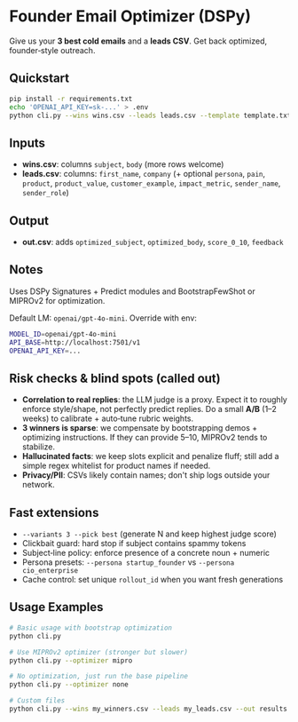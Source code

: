 # Founder Email Optimizer (DSPy)

Give us your **3 best cold emails** and a **leads CSV**. Get back optimized, founder‑style outreach.

## Quickstart
```bash
pip install -r requirements.txt
echo 'OPENAI_API_KEY=sk-...' > .env
python cli.py --wins wins.csv --leads leads.csv --template template.txt --out out.csv --optimizer bootstrap
```

## Inputs

- **wins.csv**: columns `subject`, `body` (more rows welcome)
- **leads.csv**: columns: `first_name`, `company` (+ optional `persona`, `pain`, `product`, `product_value`, `customer_example`, `impact_metric`, `sender_name`, `sender_role`)

## Output

- **out.csv**: adds `optimized_subject`, `optimized_body`, `score_0_10`, `feedback`

## Notes

Uses DSPy Signatures + Predict modules and BootstrapFewShot or MIPROv2 for optimization.

Default LM: `openai/gpt-4o-mini`. Override with env:

```bash
MODEL_ID=openai/gpt-4o-mini
API_BASE=http://localhost:7501/v1
OPENAI_API_KEY=...
```

## Risk checks & blind spots (called out)

- **Correlation to real replies**: the LLM judge is a proxy. Expect it to roughly enforce style/shape, not perfectly predict replies. Do a small **A/B** (1–2 weeks) to calibrate + auto‑tune rubric weights.
- **3 winners is sparse**: we compensate by bootstrapping demos + optimizing instructions. If they can provide 5–10, MIPROv2 tends to stabilize.
- **Hallucinated facts**: we keep slots explicit and penalize fluff; still add a simple regex whitelist for product names if needed.
- **Privacy/PII**: CSVs likely contain names; don't ship logs outside your network.

## Fast extensions

- `--variants 3 --pick best` (generate N and keep highest judge score)
- Clickbait guard: hard stop if subject contains spammy tokens
- Subject‑line policy: enforce presence of a concrete noun + numeric
- Persona presets: `--persona startup_founder` vs `--persona cio_enterprise`
- Cache control: set unique `rollout_id` when you want fresh generations

## Usage Examples

```bash
# Basic usage with bootstrap optimization
python cli.py

# Use MIPROv2 optimizer (stronger but slower)
python cli.py --optimizer mipro

# No optimization, just run the base pipeline
python cli.py --optimizer none

# Custom files
python cli.py --wins my_winners.csv --leads my_leads.csv --out results.csv
```
